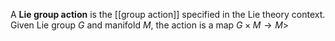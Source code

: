 A **Lie group action** is the [[group action]] specified in the Lie theory context. Given Lie group $G$ and manifold $M$, the action is a map $G\times M \to M$>